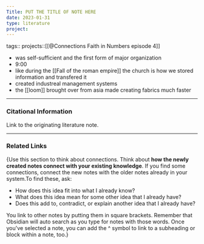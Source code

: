 ```yaml
---
Title: PUT THE TITLE OF NOTE HERE
date: 2023-01-31
type: literature
project:
---
```

tags:: 
projects::[[@Connections Faith in Numbers episode 4]]



-   was self-sufficient and the first form of major organization
- 9:00
- like during the [[Fall of the roman empire]] the church is how we stored information and transfered it
- created industreal management systems
- the [[loom]] brought over from asia made creating fabrics much faster

---
### Citational Information

Link to the originating literature note.

---

### Related Links

{Use this section to think about connections. Think about **how the newly created notes connect with your existing knowledge**. If you find some connections, connect the new notes with the older notes already in your system.To find these, ask:

-   How does this idea fit into what I already know?
-   What does this idea mean for some other idea that I already have?
-   Does this add to, contradict, or explain another idea that I already have?

You link to other notes by putting them in square brackets. Remember that Obsidian will auto search as you type for notes with those words. Once you've selected a note, you can add the ^ symbol to link to a subheading or block within a note, too.}